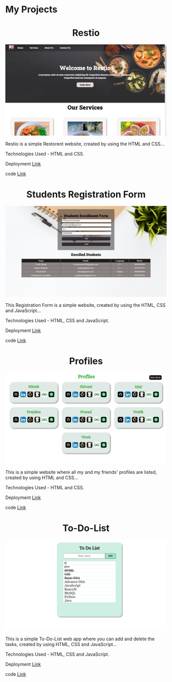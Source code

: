 # **My Projects**


<h1 align="center">Restio</h1>

<img src = "./bg1.png">

Restio is a simple Restorent website, created by using the HTML and CSS...

Technologies Used - HTML and CSS.

Deployment [Link](https://mr-vicky.github.io/Restio/) 

code [Link](https://github.com/mr-vicky/Restio)



<h1 align="center">Students Registration Form</h1>
<img src = "./bg2.png">

This Registration Form is a simple website, created by using the HTML, CSS and JavaScript...

Technologies Used - HTML, CSS and JavaScript.

Deployment [Link](https://mr-vicky.github.io/LGMVIP-Task-2/) 

code [Link](https://github.com/mr-vicky/LGMVIP-Task-2)



<h1 align="center">Profiles</h1>
<img src = "./bg3.png">

This is a simple website where all my and my friends' profiles are listed, created by using HTML and CSS...

Technologies Used - HTML and CSS.

Deployment [Link](https://mr-vicky.github.io/Profiles/) 

code [Link](https://github.com/mr-vicky/Profiles)



<h1 align="center">To-Do-List</h1>
<img src = "./bg4.png">

This is a simple To-Do-List web app where you can add and delete the tasks, created by using HTML, CSS and JavaScript...

Technologies Used - HTML, CSS and JavaScript.

Deployment [Link](https://mr-vicky.github.io/LGMVIP-Task-1/) 

code [Link](https://github.com/mr-vicky/LGMVIP-Task-1)
